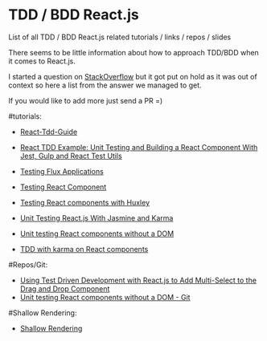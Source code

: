 # TDD / BDD React.js
List of all TDD / BDD React.js related tutorials / links / repos / slides

There seems to be little information about how to approach TDD/BDD when it comes to React.js.

I started a question on [StackOverflow](http://stackoverflow.com/questions/31336618/tdd-bdd-with-react-js) but it got put on hold as it was out of context so here a list from the answer we managed to get.


If you would like to add more just send a PR =)


#tutorials:

* [React-Tdd-Guide](https://github.com/zpratt/react-tdd-guide)
* [React TDD Example: Unit Testing and Building a React Component With Jest, Gulp and React Test Utils](http://www.undefinednull.com/2015/05/03/react-tdd-example-unit-testing-and-building-a-react-component-with-jest-gulp-and-react-test-utils/)

* [Testing Flux Applications](https://facebook.github.io/react/blog/2014/09/24/testing-flux-applications.html)

* [Testing React Component](http://www.asbjornenge.com/wwc/testing_react_components.html)

* [Testing React components with Huxley](https://caurea.org/2014/02/23/testing-react-components-with-huxley.html)

* [Unit Testing React.js With Jasmine and Karma](http://myshareoftech.com/2013/12/unit-testing-react-dot-js-with-jasmine-and-karma.html)

* [Unit testing React components without a DOM](http://simonsmith.io/unit-testing-react-components-without-a-dom/)

* [TDD with karma on React components](http://davintryon.blogspot.co.uk/2015/06/test-driven-react-with-karma-and-webpack.html)

#Repos/Git:
* [Using Test Driven Development with React.js to Add Multi-Select to the Drag and Drop Component](http://reactjsnews.com/using-tdd-with-reactjs/)
* [Unit testing React components without a DOM - Git](https://github.com/simonsmith/react-component-unit-test)

#Shallow Rendering:
* [Shallow Rendering](https://facebook.github.io/react/docs/test-utils.html#shallow-rendering)
